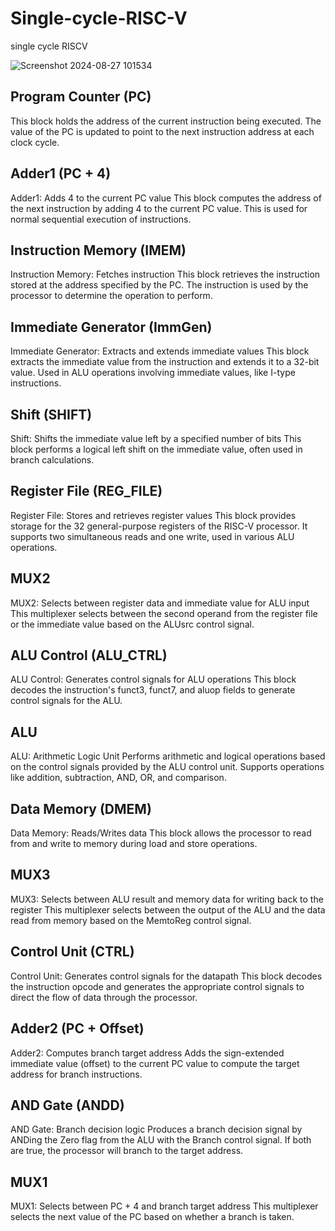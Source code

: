 # Single-cycle-RISC-V
single cycle RISCV 

![Screenshot 2024-08-27 101534](https://github.com/user-attachments/assets/bb44c1be-27fc-4116-9ce8-2146b21ac0ca)


##  Program Counter (PC)
 This block holds the address of the current instruction being executed.
 The value of the PC is updated to point to the next instruction address at each clock cycle.

##  Adder1 (PC + 4)
 Adder1: Adds 4 to the current PC value
 This block computes the address of the next instruction by adding 4 to the current PC value.
 This is used for normal sequential execution of instructions.

##  Instruction Memory (IMEM)
Instruction Memory: Fetches instruction
This block retrieves the instruction stored at the address specified by the PC.
The instruction is used by the processor to determine the operation to perform.
  
##  Immediate Generator (ImmGen)
Immediate Generator: Extracts and extends immediate values
This block extracts the immediate value from the instruction and extends it to a 32-bit value.
Used in ALU operations involving immediate values, like I-type instructions.

##  Shift (SHIFT)
Shift: Shifts the immediate value left by a specified number of bits
This block performs a logical left shift on the immediate value, often used in branch calculations.

##  Register File (REG_FILE)
Register File: Stores and retrieves register values
This block provides storage for the 32 general-purpose registers of the RISC-V processor.
It supports two simultaneous reads and one write, used in various ALU operations.

 ## MUX2
MUX2: Selects between register data and immediate value for ALU input
This multiplexer selects between the second operand from the register file or the immediate value based on the ALUsrc control signal.

## ALU Control (ALU_CTRL)
ALU Control: Generates control signals for ALU operations
This block decodes the instruction's funct3, funct7, and aluop fields to generate control signals for the ALU.

##  ALU
ALU: Arithmetic Logic Unit
Performs arithmetic and logical operations based on the control signals provided by the ALU control unit.
Supports operations like addition, subtraction, AND, OR, and comparison.

##  Data Memory (DMEM)
 Data Memory: Reads/Writes data
 This block allows the processor to read from and write to memory during load and store operations.

## MUX3
MUX3: Selects between ALU result and memory data for writing back to the register
This multiplexer selects between the output of the ALU and the data read from memory based on the MemtoReg control signal.

 ## Control Unit (CTRL)
Control Unit: Generates control signals for the datapath
This block decodes the instruction opcode and generates the appropriate control signals to direct the flow of data through the processor.

## Adder2 (PC + Offset)
Adder2: Computes branch target address
Adds the sign-extended immediate value (offset) to the current PC value to compute the target address for branch instructions.

## AND Gate (ANDD)
AND Gate: Branch decision logic
Produces a branch decision signal by ANDing the Zero flag from the ALU with the Branch control signal.
If both are true, the processor will branch to the target address.

## MUX1 
MUX1: Selects between PC + 4 and branch target address
This multiplexer selects the next value of the PC based on whether a branch is taken.


